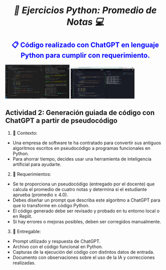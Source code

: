 **_<h1 align="center">:vulcan_salute: Ejercicios Python: Promedio de Notas :computer:</h1>_**

<h2 style="color:blue" align="center">&#128203; Código realizado con ChatGPT en lenguaje Python para cumplir con requerimiento.</h2>

<img src="./img/promedio_vsc.png" alt="" style="width: 40%;"> <img src="./img/promedio_replit.com.png" alt="" style="width: 40%;">

## Actividad 2: Generación guiada de código con ChatGPT a partir de pseudocódigo
1. :blue_book: Contexto: 
- Una empresa de software te ha contratado para convertir sus antiguos algoritmos escritos en pseudocódigo a programas funcionales en Python.
- Para ahorrar tiempo, decides usar una herramienta de inteligencia artificial para ayudarte.

2. :green_book: Requerimientos:
- Se te proporciona un pseudocódigo (entregado por el docente) que calcula el promedio de cuatro notas y determina si el estudiante aprueba (promedio ≥ 4.0).
- Debes diseñar un prompt que describa este algoritmo a ChatGPT para que lo transforme en código Python.
- El código generado debe ser revisado y probado en tu entorno local o en Replit.
- Si hay errores o mejoras posibles, deben ser corregidos manualmente.

3. :orange_book: Entregable:
- Prompt utilizado y respuesta de ChatGPT.
- Archivo con el código funcional en Python.
- Capturas de la ejecución del código con distintos datos de entrada.
- Documento con observaciones sobre el uso de la IA y correcciones realizadas.
